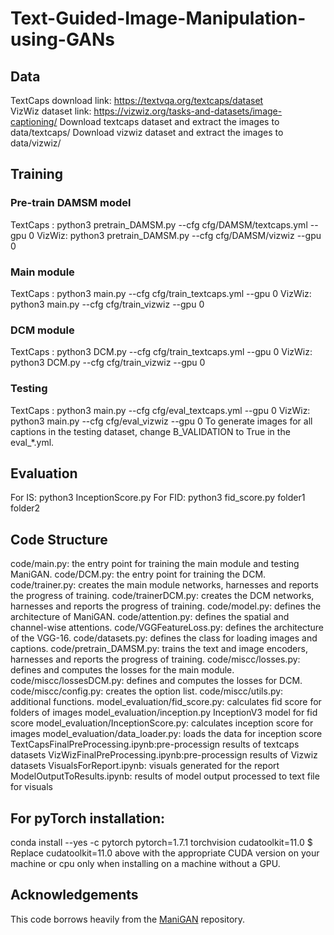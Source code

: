 # Text-Guided-Image-Manipulation-using-GANs

## Data
TextCaps download link: https://textvqa.org/textcaps/dataset <br>
VizWiz dataset link: https://vizwiz.org/tasks-and-datasets/image-captioning/
Download textcaps dataset and extract the images to data/textcaps/
Download vizwiz dataset and extract the images to data/vizwiz/


## Training
### Pre-train DAMSM model
TextCaps : python3 pretrain_DAMSM.py --cfg cfg/DAMSM/textcaps.yml --gpu 0 
VizWiz: python3 pretrain_DAMSM.py --cfg cfg/DAMSM/vizwiz --gpu 0 

### Main module
TextCaps : python3 main.py --cfg cfg/train_textcaps.yml --gpu 0
VizWiz: python3 main.py --cfg cfg/train_vizwiz --gpu 0 

### DCM module
TextCaps : python3 DCM.py --cfg cfg/train_textcaps.yml --gpu 0
VizWiz: python3 DCM.py --cfg cfg/train_vizwiz --gpu 0 

### Testing
TextCaps : python3 main.py --cfg cfg/eval_textcaps.yml --gpu 0
VizWiz: python3 main.py --cfg cfg/eval_vizwiz --gpu 0 
To generate images for all captions in the testing dataset, change B_VALIDATION to True in the eval_*.yml.

## Evaluation
For IS: python3 InceptionScore.py
For FID: python3  fid_score.py folder1 folder2

## Code Structure
code/main.py: the entry point for training the main module and testing ManiGAN.
code/DCM.py: the entry point for training the DCM.
code/trainer.py: creates the main module networks, harnesses and reports the progress of training.
code/trainerDCM.py: creates the DCM networks, harnesses and reports the progress of training.
code/model.py: defines the architecture of ManiGAN.
code/attention.py: defines the spatial and channel-wise attentions.
code/VGGFeatureLoss.py: defines the architecture of the VGG-16.
code/datasets.py: defines the class for loading images and captions.
code/pretrain_DAMSM.py: trains the text and image encoders, harnesses and reports the progress of training.
code/miscc/losses.py: defines and computes the losses for the main module.
code/miscc/lossesDCM.py: defines and computes the losses for DCM.
code/miscc/config.py: creates the option list.
code/miscc/utils.py: additional functions.
model_evaluation/fid_score.py: calculates fid score for folders of images
model_evaluation/inception.py InceptionV3 model for fid score
model_evaluation/InceptionScore.py: calculates inception score for images
model_evaluation/data_loader.py: loads the data for inception score
TextCapsFinalPreProcessing.ipynb:pre-processign results of textcaps datasets 
VizWizFinalPreProcessing.ipynb:pre-processign results of Vizwiz datasets 
VisualsForReport.ipynb: visuals generated for the report
ModelOutputToResults.ipynb: results of model output processed to text file for visuals 

## For pyTorch installation:
conda install --yes -c pytorch pytorch=1.7.1 torchvision cudatoolkit=11.0 $
Replace cudatoolkit=11.0 above with the appropriate CUDA version on your machine or cpu only when installing on a machine without a GPU.

## Acknowledgements
This code borrows heavily from the [ManiGAN](https://github.com/mrlibw/ManiGAN) repository.
